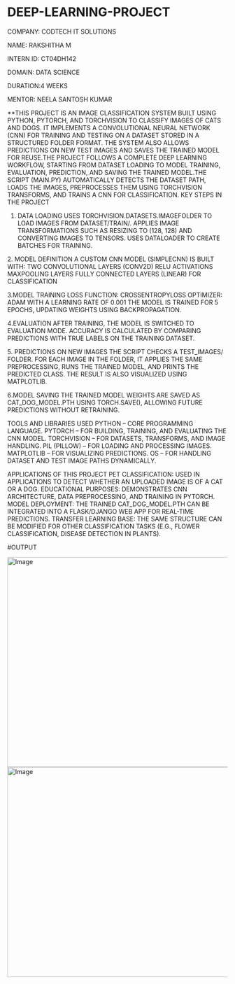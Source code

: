 # DEEP-LEARNING-PROJECT

COMPANY: CODTECH IT SOLUTIONS

NAME: RAKSHITHA M

INTERN ID: CT04DH142

DOMAIN: DATA SCIENCE

DURATION:4 WEEKS

MENTOR: NEELA SANTOSH KUMAR

**THIS PROJECT IS AN IMAGE CLASSIFICATION SYSTEM BUILT USING PYTHON, PYTORCH, AND TORCHVISION TO CLASSIFY IMAGES OF CATS AND DOGS. IT IMPLEMENTS A CONVOLUTIONAL NEURAL NETWORK (CNN) FOR TRAINING AND TESTING ON A DATASET STORED IN A STRUCTURED FOLDER FORMAT. THE SYSTEM ALSO ALLOWS PREDICTIONS ON NEW TEST IMAGES AND SAVES THE TRAINED MODEL FOR REUSE.THE PROJECT FOLLOWS A COMPLETE DEEP LEARNING WORKFLOW, STARTING FROM DATASET LOADING TO MODEL TRAINING, EVALUATION, PREDICTION, AND SAVING THE TRAINED MODEL.THE SCRIPT (MAIN.PY) AUTOMATICALLY DETECTS THE DATASET PATH, LOADS THE IMAGES, PREPROCESSES THEM USING TORCHVISION TRANSFORMS, AND TRAINS A CNN FOR CLASSIFICATION.
 KEY STEPS IN THE PROJECT
1. DATA LOADING
USES TORCHVISION.DATASETS.IMAGEFOLDER TO LOAD IMAGES FROM DATASET/TRAIN/.
APPLIES IMAGE TRANSFORMATIONS SUCH AS RESIZING TO (128, 128) AND CONVERTING IMAGES TO TENSORS.
USES DATALOADER TO CREATE BATCHES FOR TRAINING.

2️. MODEL DEFINITION
A CUSTOM CNN MODEL (SIMPLECNN) IS BUILT WITH:
TWO CONVOLUTIONAL LAYERS (CONV2D)
RELU ACTIVATIONS
MAXPOOLING LAYERS
FULLY CONNECTED LAYERS (LINEAR) FOR CLASSIFICATION

3.MODEL TRAINING
LOSS FUNCTION: CROSSENTROPYLOSS
OPTIMIZER: ADAM WITH A LEARNING RATE OF 0.001
THE MODEL IS TRAINED FOR 5 EPOCHS, UPDATING WEIGHTS USING BACKPROPAGATION.

4️.EVALUATION
AFTER TRAINING, THE MODEL IS SWITCHED TO EVALUATION MODE.
ACCURACY IS CALCULATED BY COMPARING PREDICTIONS WITH TRUE LABELS ON THE TRAINING DATASET.

5️. PREDICTIONS ON NEW IMAGES
THE SCRIPT CHECKS A TEST_IMAGES/ FOLDER.
FOR EACH IMAGE IN THE FOLDER, IT APPLIES THE SAME PREPROCESSING, RUNS THE TRAINED MODEL, AND PRINTS THE PREDICTED CLASS.
THE RESULT IS ALSO VISUALIZED USING MATPLOTLIB.

6️.MODEL SAVING
THE TRAINED MODEL WEIGHTS ARE SAVED AS CAT_DOG_MODEL.PTH USING TORCH.SAVE(), ALLOWING FUTURE PREDICTIONS WITHOUT RETRAINING.

 TOOLS AND LIBRARIES USED
PYTHON – CORE PROGRAMMING LANGUAGE.
PYTORCH – FOR BUILDING, TRAINING, AND EVALUATING THE CNN MODEL.
TORCHVISION – FOR DATASETS, TRANSFORMS, AND IMAGE HANDLING.
PIL (PILLOW) – FOR LOADING AND PROCESSING IMAGES.
MATPLOTLIB – FOR VISUALIZING PREDICTIONS.
OS – FOR HANDLING DATASET AND TEST IMAGE PATHS DYNAMICALLY.

 APPLICATIONS OF THIS PROJECT
 PET CLASSIFICATION: USED IN APPLICATIONS TO DETECT WHETHER AN UPLOADED IMAGE IS OF A CAT OR A DOG.
 EDUCATIONAL PURPOSES: DEMONSTRATES CNN ARCHITECTURE, DATA PREPROCESSING, AND TRAINING IN PYTORCH.
 MODEL DEPLOYMENT: THE TRAINED CAT_DOG_MODEL.PTH CAN BE INTEGRATED INTO A FLASK/DJANGO WEB APP FOR REAL-TIME PREDICTIONS.
 TRANSFER LEARNING BASE: THE SAME STRUCTURE CAN BE MODIFIED FOR OTHER CLASSIFICATION TASKS (E.G., FLOWER CLASSIFICATION, DISEASE DETECTION IN PLANTS).

 #OUTPUT

 <img width="640" height="480" alt="Image" src="https://github.com/user-attachments/assets/f9ef3a96-bfd3-4574-a063-5a5fa5c70706" />
<img width="640" height="480" alt="Image" src="https://github.com/user-attachments/assets/fe2be82c-d55d-44c1-a843-285b82ea87a8" />








